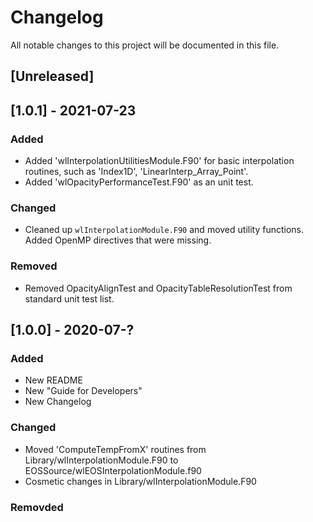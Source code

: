# Changelog
All notable changes to this project will be documented in this file.

## [Unreleased]

## [1.0.1] - 2021-07-23
### Added
- Added 'wlInterpolationUtilitiesModule.F90' for basic interpolation routines, such as 'Index1D', 'LinearInterp_Array_Point'.
- Added 'wlOpacityPerformanceTest.F90' as an unit test.

### Changed
- Cleaned up `wlInterpolationModule.F90` and moved utility functions. Added OpenMP directives that were missing.

### Removed
- Removed OpacityAlignTest and OpacityTableResolutionTest from standard unit test list.

## [1.0.0] - 2020-07-?
### Added
- New README 
- New "Guide for Developers"
- New Changelog

### Changed
- Moved 'ComputeTempFromX' routines from Library/wlInterpolationModule.F90 to EOSSource/wlEOSInterpolationModule.f90
- Cosmetic changes in Library/wlInterpolationModule.F90

### Removded

